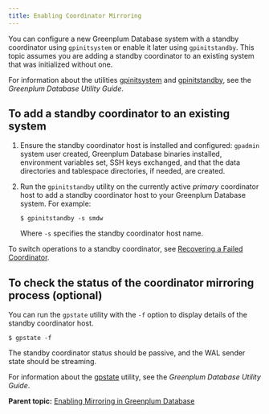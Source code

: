 ```yaml
---
title: Enabling Coordinator Mirroring 
---
```


You can configure a new Greenplum Database system with a standby coordinator using `gpinitsystem` or enable it later using `gpinitstandby`. This topic assumes you are adding a standby coordinator to an existing system that was initialized without one.

For information about the utilities [gpinitsystem](../../../utility_guide/ref/gpinitsystem.html) and [gpinitstandby](../../../utility_guide/ref/gpinitstandby.html), see the *Greenplum Database Utility Guide*.

## <a id="ki160203"></a>To add a standby coordinator to an existing system 

1.  Ensure the standby coordinator host is installed and configured: `gpadmin` system user created, Greenplum Database binaries installed, environment variables set, SSH keys exchanged, and that the data directories and tablespace directories, if needed, are created.
2.  Run the `gpinitstandby` utility on the currently active *primary* coordinator host to add a standby coordinator host to your Greenplum Database system. For example:

    ```
    $ gpinitstandby -s smdw
    ```

    Where `-s` specifies the standby coordinator host name.


To switch operations to a standby coordinator, see [Recovering a Failed Coordinator](g-recovering-a-failed-master.html).

## <a id="tocheck"></a>To check the status of the coordinator mirroring process \(optional\) 

You can run the `gpstate` utility with the `-f` option to display details of the standby coordinator host.

```
$ gpstate -f
```

The standby coordinator status should be passive, and the WAL sender state should be streaming.

For information about the [gpstate](../../../utility_guide/ref/gpstate.html) utility, see the *Greenplum Database Utility Guide*.

**Parent topic:** [Enabling Mirroring in Greenplum Database](../../highavail/topics/g-enabling-mirroring-in-greenplum-database.html)

